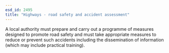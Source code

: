 ```yaml
---
esd_id: 2495
title: "Highways - road safety and accident assessment"
---
```


A local authority must prepare and carry out a programme of measures designed to promote road safety and must take appropriate measures to reduce or prevent such accidents including the dissemination of information (which may include practical training).

